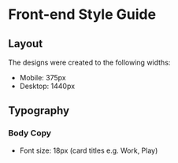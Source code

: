 # Front-end Style Guide

## Layout

The designs were created to the following widths:

- Mobile: 375px
- Desktop: 1440px

<!-- ## Colors

### Primary

- Blue: hsl(246, 80%, 60%)

- Light red (work): hsl(15, 100%, 70%)
- Soft blue (play): hsl(195, 74%, 62%)
- Light red (study): hsl(348, 100%, 68%)
- Lime green (exercise): hsl(145, 58%, 55%)
- Violet (social): hsl(264, 64%, 52%)
- Soft orange (self care): hsl(43, 84%, 65%)

### Neutral

- Very dark blue: hsl(226, 43%, 10%)
- Dark blue: hsl(235, 46%, 20%)
- Desaturated blue: hsl(235, 45%, 61%)
- Pale Blue: hsl(236, 100%, 87%) -->

## Typography

### Body Copy

- Font size: 18px (card titles e.g. Work, Play)

<!-- ### Font

- Family: [Rubik](https://fonts.google.com/specimen/Rubik)
- Weights: 300, 400, 500 -->
